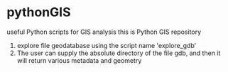 # pythonGIS
useful Python scripts for GIS analysis
this is Python GIS repository
1. explore file geodatabase using the script name 'explore_gdb'
2. The user can supply the absolute directory of the file gdb, and then it will return various metadata and geometry
